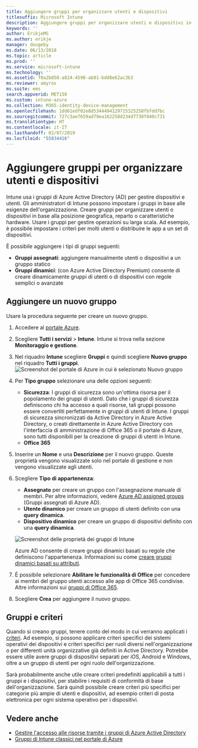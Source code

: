 ```yaml
---
title: Aggiungere gruppi per organizzare utenti e dispositivi
titlesuffix: Microsoft Intune
description: Aggiungere gruppi per organizzare utenti e dispositivi in base a posizione geografica, reparto o caratteristiche hardware.
keywords: ''
author: ErikjeMS
ms.author: erikje
manager: dougeby
ms.date: 06/13/2018
ms.topic: article
ms.prod: ''
ms.service: microsoft-intune
ms.technology: ''
ms.assetid: f0a2b858-a824-4598-ab81-bdd8e62ac3b3
ms.reviewer: amyros
ms.suite: ems
search.appverid: MET150
ms.custom: intune-azure
ms.collection: M365-identity-device-management
ms.openlocfilehash: 1dd61edf02e8d5344494129715325250fbfdd7bc
ms.sourcegitcommit: 727c3ae7659ad79ea162250d234d7730f840c731
ms.translationtype: HT
ms.contentlocale: it-IT
ms.lasthandoff: 02/07/2019
ms.locfileid: "55834416"
---
```

# <a name="add-groups-to-organize-users-and-devices"></a>Aggiungere gruppi per organizzare utenti e dispositivi
Intune usa i gruppi di Azure Active Directory (AD) per gestire dispositivi e utenti. Gli amministratori di Intune possono impostare i gruppi in base alle esigenze dell'organizzazione. Creare gruppi per organizzare utenti o dispositivi in base alla posizione geografica, reparto o caratteristiche hardware. Usare i gruppi per gestire operazioni su larga scala. Ad esempio, è possibile impostare i criteri per molti utenti o distribuire le app a un set di dispositivi.

È possibile aggiungere i tipi di gruppi seguenti:
- **Gruppi assegnati**: aggiungere manualmente utenti o dispositivi a un gruppo statico
- **Gruppi dinamici**: (con Azure Active Directory Premium) consente di creare dinamicamente gruppi di utenti o di dispositivi con regole semplici o avanzate

## <a name="add-a-new-group"></a>Aggiungere un nuovo gruppo

Usare la procedura seguente per creare un nuovo gruppo.
1. Accedere al [portale Azure](https://portal.azure.com).
2. Scegliere **Tutti i servizi** > **Intune**. Intune si trova nella sezione **Monitoraggio e gestione**.
3. Nel riquadro **Intune** scegliere **Gruppi** e quindi scegliere **Nuovo gruppo** nel riquadro **Tutti i gruppi**.
   ![Screenshot del portale di Azure in cui è selezionato Nuovo gruppo](./media/groups-add-new.png)
4. Per **Tipo gruppo** selezionare una delle opzioni seguenti:
    - **Sicurezza**: I gruppi di sicurezza sono un'ottima risorsa per il popolamento dei gruppi di utenti. Dato che i gruppi di sicurezza definiscono chi ha accesso a quali risorse, tali gruppi possono essere convertiti perfettamente in gruppi di utenti di Intune. I gruppi di sicurezza sincronizzati da Active Directory in Azure Active Directory, o creati direttamente in Azure Active Directory con l'interfaccia di amministrazione di Office 365 o il portale di Azure, sono tutti disponibili per la creazione di gruppi di utenti in Intune.
    - **Office 365**

5. Inserire un **Nome** e una **Descrizione** per il nuovo gruppo. Queste proprietà vengono visualizzate solo nel portale di gestione e non vengono visualizzate agli utenti.

6. Scegliere **Tipo di appartenenza**:
   - **Assegnato** per creare un gruppo con l'assegnazione manuale di membri. Per altre informazioni, vedere [Azure AD assigned groups](https://docs.microsoft.com/azure/active-directory/active-directory-groups-create-azure-portal) (Gruppi assegnati di Azure AD).
   - **Utente dinamico** per creare un gruppo di utenti definito con una **query dinamica**.
   - **Dispositivo dinamico** per creare un gruppo di dispositivi definito con una **query dinamica**.

   ![Screenshot delle proprietà dei gruppi di Intune](./media/groups-add-properties.png)

   Azure AD consente di creare gruppi dinamici basati su regole che definiscono l'appartenenza. Informazioni su come [creare gruppi dinamici basati su attributi](https://docs.microsoft.com/azure/active-directory/active-directory-groups-dynamic-membership-azure-portal).

7. È possibile selezionare **Abilitare le funzionalità di Office** per concedere ai membri del gruppo utenti accesso alle app di Office 365 condivise. Altre informazioni sui [gruppi di Office 365](https://support.office.com/article/Learn-about-Office-365-groups-b565caa1-5c40-40ef-9915-60fdb2d97fa2).
8. Scegliere **Crea** per aggiungere il nuovo gruppo.

## <a name="groups-and-policies"></a>Gruppi e criteri

Quando si creano gruppi, tenere conto del modo in cui verranno applicati i [criteri](device-compliance-get-started.md). Ad esempio, si possono applicare criteri specifici dei sistemi operativi dei dispositivi e criteri specifici per ruoli diversi nell'organizzazione o per differenti unità organizzative già definiti in Active Directory. Potrebbe essere utile avere gruppi di dispositivi separati per iOS, Android e Windows, oltre a un gruppo di utenti per ogni ruolo dell'organizzazione.

Sarà probabilmente anche utile creare criteri predefiniti applicabili a tutti i gruppi e i dispositivi, per stabilire i requisiti di conformità di base dell'organizzazione. Sarà quindi possibile creare criteri più specifici per categorie più ampie di utenti e dispositivi, ad esempio criteri di posta elettronica per ogni sistema operativo per i dispositivi.



## <a name="see-also"></a>Vedere anche
- [Gestire l'accesso alle risorse tramite i gruppi di Azure Active Directory](https://docs.microsoft.com/azure/active-directory/active-directory-manage-groups)
- [Gruppi di Intune classici nel portale di Azure](groups-get-started.md)
